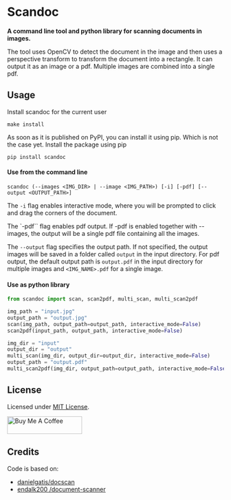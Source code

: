 # Scandoc

**A command line tool and python library for scanning documents in images.**

The tool uses OpenCV to detect the document in the image and then uses a perspective transform to transform the document into a rectangle. It can output it as an image or a pdf. Multiple images are combined into a single pdf.

## Usage

Install scandoc for the current user

```
make install
```

As soon as it is published on PyPI, you can install it using pip. Which is not the case yet.
Install the package using pip

```
pip install scandoc
```

#### Use from the command line

```
scandoc (--images <IMG_DIR> | --image <IMG_PATH>) [-i] [-pdf] [--output <OUTPUT_PATH>]
```

The `-i` flag enables interactive mode, where you will be prompted to click and drag the corners of the document.

The `-pdf`` flag enables pdf output. If -pdf is enabled together with --images, the output will be a single pdf file containing all the images.

The `--output` flag specifies the output path. If not specified, the output images will be saved in a folder called `output` in the input directory. For pdf output, the default output path is `output.pdf` in the input directory for multiple images and `<IMG_NAME>.pdf` for a single image.

#### Use as python library

```python
from scandoc import scan, scan2pdf, multi_scan, multi_scan2pdf

img_path = "input.jpg"
output_path = "output.jpg"
scan(img_path, output_path=output_path, interactive_mode=False)
scan2pdf(input_path, output_path, interactive_mode=False)

img_dir = "input"
output_dir = "output"
multi_scan(img_dir, output_dir=output_dir, interactive_mode=False)
output_path = "output.pdf"
multi_scan2pdf(img_dir, output_path=output_path, interactive_mode=False)

```

## License

Licensed under [MIT License](LICENSE).

<a href="https://www.buymeacoffee.com/thomsan" target="_blank"><img src="https://cdn.buymeacoffee.com/buttons/default-yellow.png" alt="Buy Me A Coffee" height="41" width="174"></a>

## Credits

Code is based on:

- [danielgatis/docscan](https://github.com/danielgatis/docscan/tree/master)
- [endalk200
  /document-scanner](https://github.com/endalk200/document-scanner/tree/main)
